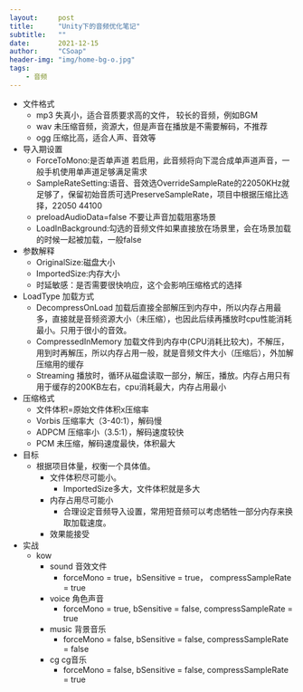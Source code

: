 ```yaml
---
layout:     post
title:      "Unity下的音频优化笔记"
subtitle:   ""
date:       2021-12-15
author:     "CSoap"
header-img: "img/home-bg-o.jpg"
tags:
    - 音频
---
```

- 文件格式
    - mp3 失真小，适合音质要求高的文件， 较长的音频，例如BGM
    - wav 未压缩音频，资源大，但是声音在播放是不需要解码，不推荐
    - ogg 压缩比高，适合人声、音效等
- 导入期设置
    - ForceToMono:是否单声道 若启用，此音频将向下混合成单声道声音，一般手机使用单声道足够满足需求
    - SampleRateSetting:语音、音效选OverrideSampleRate的22050KHz就足够了，保留初始音质可选PreserveSampleRate，项目中根据压缩比选择，22050 44100
    - preloadAudioData=false 不要让声音加载阻塞场景
    - LoadInBackground:勾选的音频文件如果直接放在场景里，会在场景加载的时候一起被加载，一般false
- 参数解释
    - OriginalSize:磁盘大小
    - ImportedSize:内存大小
    - 时延敏感：是否需要很快响应，这个会影响压缩格式的选择
- LoadType 加载方式
    - DecompressOnLoad 加载后直接全部解压到内存中，所以内存占用最多，直接就是音频资源大小（未压缩），也因此后续再播放时cpu性能消耗最小。只用于很小的音效。
    - CompressedInMemory 加载文件到内存中(CPU消耗比较大)，不解压，用到时再解压，所以内存占用一般，就是音频文件大小（压缩后），外加解压缩用的缓存
    - Streaming 播放时，循环从磁盘读取一部分，解压，播放。内存占用只有用于缓存的200KB左右，cpu消耗最大，内存占用最小
- 压缩格式
    - 文件体积=原始文件体积x压缩率
    - Vorbis 压缩率大（3-40:1），解码慢
    - ADPCM 压缩率小（3.5:1），解码速度较快
    - PCM 未压缩，解码速度最快，体积最大
- 目标
    - 根据项目体量，权衡一个具体值。
        - 文件体积尽可能小。
            - ImportedSize多大，文件体积就是多大
        - 内存占用尽可能小
            - 合理设定音频导入设置，常用短音频可以考虑牺牲一部分内存来换取加载速度。
        - 效果能接受
- 实战
    - kow
        - sound 音效文件
            - forceMono = true，bSensitive = true， compressSampleRate = true
        - voice 角色声音
            - forceMono = true, bSensitive = false, compressSampleRate = true
        - music 背景音乐
            - forceMono = false, bSensitive = false, compressSampleRate = false
        - cg cg音乐
            - forceMono = false, bSensitive = false, compressSampleRate = true